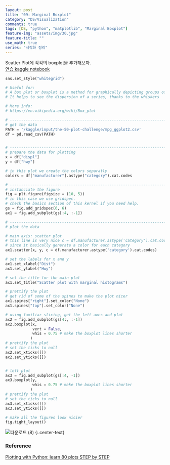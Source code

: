 ```yaml
---
layout: post
title: "09: Marginal Boxplot"
category: "DS/Visualization"
comments: true
tags: [DS, "python", "matplotlib", "Marginal Boxplot"]
feature-img: "assets/img/30.jpg"
feature-title: ""
use_math: true
series: "시각화 정리"
---
```


Scatter Plot에 각각의 boxplot을 추가해보자.  
[연습 kaggle notebook](https://www.kaggle.com/wansook0316/plotting-with-python-learn-80-plots-step-by-step/edit)


```python
sns.set_style("whitegrid")

# Useful for:
# A box plot or boxplot is a method for graphically depicting groups of numerical data through their quartiles.
# It helps to see the dispersion of a series, thanks to the whiskers

# More info: 
# https://en.wikipedia.org/wiki/Box_plot

# ----------------------------------------------------------------------------------------------------
# get the data
PATH = '/kaggle/input/the-50-plot-challenge/mpg_ggplot2.csv'
df = pd.read_csv(PATH)


# ----------------------------------------------------------------------------------------------------
# prepare the data for plotting
x = df["displ"]
y = df["hwy"]

# in this plot we create the colors separatly
colors = df["manufacturer"].astype("category").cat.codes

# ----------------------------------------------------------------------------------------------------
# instanciate the figure
fig = plt.figure(figsize = (10, 5))
# in this case we use gridspec.
# check the basics section of this kernel if you need help.
gs = fig.add_gridspec(6, 6)
ax1 = fig.add_subplot(gs[:4, :-1])

# ----------------------------------------------------------------------------------------------------
# plot the data

# main axis: scatter plot
# this line is very nice c = df.manufacturer.astype('category').cat.codes
# since it basically generate a color for each category
ax1.scatter(x, y, c = df.manufacturer.astype('category').cat.codes) 

# set the labels for x and y
ax1.set_xlabel("Dist")
ax1.set_ylabel("Hwy")

# set the title for the main plot
ax1.set_title("Scatter plot with marginal histograms")

# prettify the plot
# get rid of some of the spines to make the plot nicer
ax1.spines["right"].set_color("None")
ax1.spines["top"].set_color("None")

# using familiar slicing, get the left axes and plot
ax2 = fig.add_subplot(gs[4:, :-1])
ax2.boxplot(x, 
            vert = False,  
            whis = 0.75 # make the boxplot lines shorter
           )
# prettify the plot
# set the ticks to null
ax2.set_xticks([])
ax2.set_yticks([])


# left plot
ax3 = fig.add_subplot(gs[:4, -1])
ax3.boxplot(y,  
            whis = 0.75 # make the boxplot lines shorter
           )
# prettify the plot
# set the ticks to null
ax3.set_xticks([])
ax3.set_yticks([])

# make all the figures look nicier
fig.tight_layout()
```


![다운로드 (8)](https://user-images.githubusercontent.com/37871541/82113906-4c57d500-9794-11ea-9d57-4b64f45b0fb7.png)
{:.center-text}



### Reference
[Plotting with Python: learn 80 plots STEP by STEP](https://www.kaggle.com/python10pm/plotting-with-python-learn-80-plots-step-by-step)